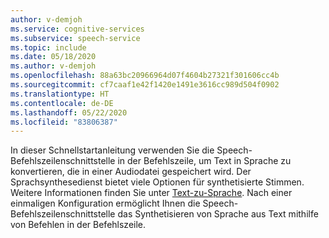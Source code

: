 ```yaml
---
author: v-demjoh
ms.service: cognitive-services
ms.subservice: speech-service
ms.topic: include
ms.date: 05/18/2020
ms.author: v-demjoh
ms.openlocfilehash: 88a63bc20966964d07f4604b27321f301606cc4b
ms.sourcegitcommit: cf7caaf1e42f1420e1491e3616cc989d504f0902
ms.translationtype: HT
ms.contentlocale: de-DE
ms.lasthandoff: 05/22/2020
ms.locfileid: "83806387"
---
```

In dieser Schnellstartanleitung verwenden Sie die Speech-Befehlszeilenschnittstelle in der Befehlszeile, um Text in Sprache zu konvertieren, die in einer Audiodatei gespeichert wird. Der Sprachsynthesedienst bietet viele Optionen für synthetisierte Stimmen. Weitere Informationen finden Sie unter [Text-zu-Sprache](../../../../language-support.md#text-to-speech). Nach einer einmaligen Konfiguration ermöglicht Ihnen die Speech-Befehlszeilenschnittstelle das Synthetisieren von Sprache aus Text mithilfe von Befehlen in der Befehlszeile.
